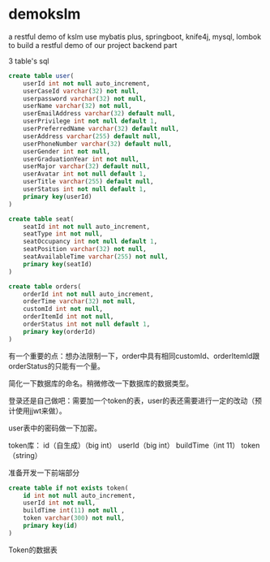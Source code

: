 # demokslm
a restful demo of kslm
use mybatis plus, springboot, knife4j, mysql, lombok to build a restful demo of our project backend part

3 table's sql
```sql
create table user(
	userId int not null auto_increment,
    userCaseId varchar(32) not null,
    userpassword varchar(32) not null,
    userName varchar(32) not null,
    userEmailAddress varchar(32) default null,
    userPrivilege int not null default 1,
    userPreferredName varchar(32) default null,
    userAddress varchar(255) default null,
    userPhoneNumber varchar(32) default null,
    userGender int not null,
    userGraduationYear int not null,
    userMajor varchar(32) default null,
    userAvatar int not null default 1,
    userTitle varchar(255) default null,
    userStatus int not null default 1,
    primary key(userId)
)
```
```sql
create table seat(
	seatId int not null auto_increment,
    seatType int not null,
    seatOccupancy int not null default 1,
    seatPosition varchar(32) not null,
    seatAvailableTime varchar(255) not null,
    primary key(seatId)
)
```
```sql
create table orders(
	orderId int not null auto_increment,
    orderTime varchar(32) not null,
    customId int not null,
    orderItemId int not null,
    orderStatus int not null default 1,
    primary key(orderId)
)
```


有一个重要的点：想办法限制一下，order中具有相同customId、orderItemId跟orderStatus的只能有一个量。

简化一下数据库的命名。稍微修改一下数据库的数据类型。

登录还是自己做吧：需要加一个token的表，user的表还需要进行一定的改动（预计使用jjwt来做）。

user表中的密码做一下加密。

token库： id（自生成）（big int） userId（big int） buildTime（int 11） token（string）

准备开发一下前端部分

```sql
create table if not exists token(
    id int not null auto_increment,
    userId int not null,
    buildTime int(11) not null ,
    token varchar(300) not null,
    primary key(id)
)
```
Token的数据表